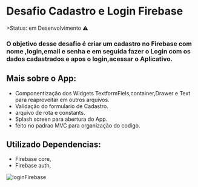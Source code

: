 <h1>Desafio Cadastro e Login Firebase</h1>
 >Status: em Desenvolvimento ⚠️

### O objetivo desse desafio é criar um cadastro no Firebase com nome ,login,email e senha e em seguida fazer o Login com os dados cadastrados e apos o login,acessar o Aplicativo.

## Mais sobre o App:
+ Componentização dos Widgets TextformFiels,container,Drawer e Text para reaproveitar em outros arquivos.
+ Validação do formulario de Cadastro.
+ arquivo de rota e constants.
+ Splash screen para abertura do App.
+ feito no padrao MVC para organização do codigo.

## Utilizado Dependencias:
+ Firebase core,
+ Firebase auth,

![loginFirebase](https://user-images.githubusercontent.com/98062365/164304259-340b2746-3f5a-4652-bf1f-bbe9581e821d.gif)
